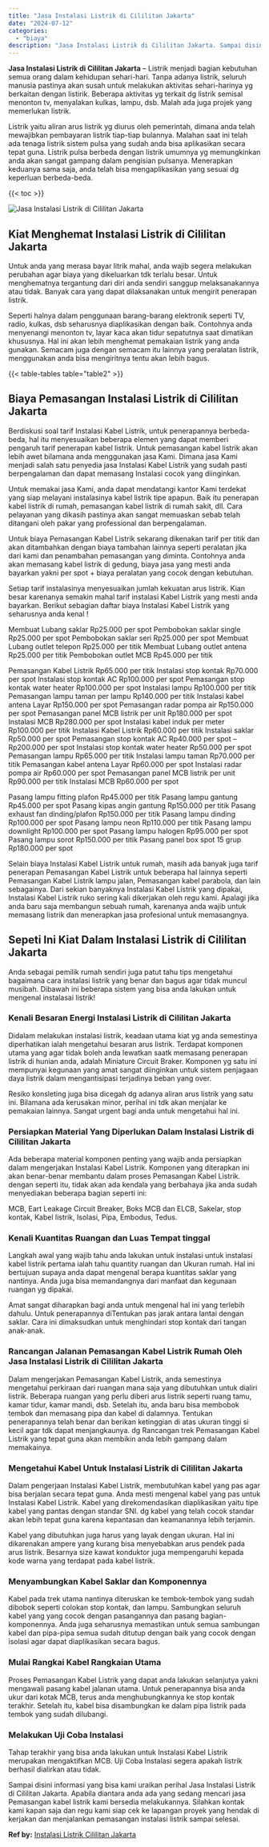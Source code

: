 ```yaml
---
title: "Jasa Instalasi Listrik di Cililitan Jakarta"
date: "2024-07-12"
categories: 
  - "biaya"
description: "Jasa Instalasi Listrik di Cililitan Jakarta. Sampai disini informasi yang bisa kami uraikan perihal Jasa Instalasi Listrik di Cililitan Jakarta. Apabila dian..."
---
```


**Jasa Instalasi Listrik di Cililitan Jakarta** – Listrik menjadi bagian kebutuhan semua orang dalam kehidupan sehari-hari. Tanpa adanya listrik, seluruh manusia pastinya akan susah untuk melakukan aktivitas sehari-harinya yg berkaitan dengan listirik. Beberapa aktivitas yg terkait dg listrik semisal menonton tv, menyalakan kulkas, lampu, dsb. Malah ada juga projek yang memerlukan listrik.

Listrik yaitu aliran arus listrik yg diurus oleh pemerintah, dimana anda telah mewajibkan pembayaran listrik tiap-tiap bulannya. Malahan saat ini telah ada tenaga listrik sistem pulsa yang sudah anda bisa aplikasikan secara tepat guna. Listrik pulsa berbeda dengan listrik umumnya yg memungkinkan anda akan sangat gampang dalam pengisian pulsanya. Menerapkan keduanya sama saja, anda telah bisa mengaplikasikan yang sesuai dg keperluan berbeda-beda.

{{< toc >}}

![Jasa Instalasi Listrik di Cililitan Jakarta](/images/instalasi-listrik-murah09.png)

## Kiat Menghemat Instalasi Listrik di Cililitan Jakarta

Untuk anda yang merasa bayar litrik mahal, anda wajib segera melakukan perubahan agar biaya yang dikeluarkan tdk terlalu besar. Untuk menghematnya tergantung dari diri anda sendiri sanggup melaksanakannya atau tidak. Banyak cara yang dapat dilaksanakan untuk mengirit penerapan listrik.

Seperti halnya dalam penggunaan barang-barang elektronik seperti TV, radio, kulkas, dsb seharusnya diaplikasikan dengan baik. Contohnya anda menyenangi menonton tv, layar kaca akan tidur sepatutnya saat dimatikan khususnya. Hal ini akan lebih menghemat pemakaian listrik yang anda gunakan. Semacam juga dengan semacam itu lainnya yang peralatan listrik, menggunakan anda bisa mengiritnya tentu akan lebih bagus.

{{< table-tables table="table2" >}}

## Biaya Pemasangan Instalasi Listrik di Cililitan Jakarta

Berdiskusi soal tarif Instalasi Kabel Listrik, untuk penerapannya berbeda-beda, hal itu menyesuaikan beberapa elemen yang dapat memberi pengaruh tarif penerapan kabel listrik. Untuk pemasangan kabel listrik akan lebih awet bilamana anda menggunakan jasa Kami. Dimana jasa Kami menjadi salah satu penyedia jasa Instalasi Kabel Listrik yang sudah pasti berpengalaman dan dapat memasang Instalasi cocok yang diinginkan.

Untuk memakai jasa Kami, anda dapat mendatangi kantor Kami terdekat yang siap melayani instalasinya kabel listrik tipe apapun. Baik itu penerapan kabel listrik di rumah, pemasangan kabel listrik di rumah sakit, dll. Cara pelayanan yang dikasih pastinya akan sangat memuaskan sebab telah ditangani oleh pakar yang professional dan berpengalaman.

Untuk biaya Pemasangan Kabel Listrik sekarang dikenakan tarif per titik dan akan ditambahkan dengan biaya tambahan lainnya seperti peralatan jika dari kami dan penambahan pemasangan yang diminta. Contohnya anda akan memasang kabel listrik di gedung, biaya jasa yang mesti anda bayarkan yakni per spot + biaya peralatan yang cocok dengan kebutuhan.

Setiap tarif instalasinya menyesuaikan jumlah kekuatan arus listrik. Kian besar karenanya semakin mahal tarif instalasi Kabel Listrik yang mesti anda bayarkan. Berikut sebagian daftar biaya Instalasi Kabel Listrik yang seharusnya anda kenal !

Membuat Lubang saklar Rp25.000 per spot Pembobokan saklar single Rp25.000 per spot Pembobokan saklar seri Rp25.000 per spot Membuat Lubang outlet telepon Rp25.000 per titik Membuat Lubang outlet antena Rp25.000 per titik Pembobokan outlet MCB Rp45.000 per titik

Pemasangan Kabel Listrik Rp65.000 per titik Instalasi stop kontak Rp70.000 per spot Instalasi stop kontak AC Rp100.000 per spot Pemasangan stop kontak water heater Rp100.000 per spot Instalasi lampu Rp100.000 per titik Pemasangan lampu taman per lampu Rp140.000 per titik Instalasi kabel antena Layar Rp150.000 per spot Pemasangan radar pompa air Rp150.000 per spot Pemasangan panel MCB listrik per unit Rp180.000 per spot Instalasi MCB Rp280.000 per spot Instalasi kabel induk per meter Rp100.000 per titik Instalasi Kabel Listrik Rp60.000 per titik Instalasi saklar Rp50.000 per spot Pemasangan stop kontak AC Rp40.000 per spot – Rp200.000 per spot Instalasi stop kontak water heater Rp50.000 per spot Pemasangan lampu Rp65.000 per titik Instalasi lampu taman Rp70.000 per titik Pemasangan kabel antena Layar Rp60.000 per spot Instalasi radar pompa air Rp60.000 per spot Pemasangan panel MCB listrik per unit Rp90.000 per titik Instalasi MCB Rp60.000 per spot

Pasang lampu fitting plafon Rp45.000 per titik Pasang lampu gantung Rp45.000 per spot Pasang kipas angin gantung Rp150.000 per titik Pasang exhaust fan dinding/plafon Rp150.000 per titik Pasang lampu dinding Rp100.000 per spot Pasang lampu neon Rp110.000 per titik Pasang lampu downlight Rp100.000 per spot Pasang lampu halogen Rp95.000 per spot Pasang lampu sorot Rp150.000 per titik Pasang panel box spot 15 grup Rp180.000 per spot

Selain biaya Instalasi Kabel Listrik untuk rumah, masih ada banyak juga tarif penerapan Pemasangan Kabel Listrik untuk beberapa hal lainnya seperti Pemasangan Kabel Listrik lampu jalan, Pemasangan kabel parabola, dan lain sebagainya. Dari sekian banyaknya Instalasi Kabel Listrik yang dipakai, Instalasi Kabel Listrik ruko sering kali dikerjakan oleh regu kami. Apalagi jika anda baru saja membangun sebuah rumah, karenanya anda wajib untuk memasang listrik dan menerapkan jasa profesional untuk memasangnya.

## Sepeti Ini Kiat Dalam Instalasi Listrik di Cililitan Jakarta


Anda sebagai pemilik rumah sendiri juga patut tahu tips mengetahui bagaimana cara instalasi listrik yang benar dan bagus agar tidak muncul musibah. Dibawah ini beberapa sistem yang bisa anda lakukan untuk mengenal instalasai listrik!

### Kenali Besaran Energi Instalasi Listrik di Cililitan Jakarta

Didalam melakukan instalasi listrik, keadaan utama kiat yg anda semestinya diperhatikan ialah mengetahui besaran arus listrik. Terdapat komponen utama yang agar tidak boleh anda lewatkan saatk memasang penerapan listrik di hunian anda, adalah Miniature Circuit Braker. Komponen yg satu ini mempunyai kegunaan yang amat sangat diinginkan untuk sistem penjagaan daya listrik dalam mengantisipasi terjadinya beban yang over.

Resiko konsleting juga bisa dicegah dg adanya aliran arus listrik yang satu ini. Bilamana ada kerusakan minor, perihal ini tdk akan menjalar ke pemakaian lainnya. Sangat urgent bagi anda untuk mengetahui hal ini.

### Persiapkan Material Yang Diperlukan Dalam Instalasi Listrik di Cililitan Jakarta

Ada beberapa material komponen penting yang wajib anda persiapkan dalam mengerjakan Instalasi Kabel Listrik. Komponen yang diterapkan ini akan benar-benar membantu dalam proses Pemasangan Kabel Listrik. dengan seperti itu, tidak akan ada kendala yang berbahaya jika anda sudah menyediakan beberapa bagian seperti ini:

MCB, Eart Leakage Circuit Breaker, Boks MCB dan ELCB, Sakelar, stop kontak, Kabel listrik, Isolasi, Pipa, Embodus, Tedus.

### Kenali Kuantitas Ruangan dan Luas Tempat tinggal

Langkah awal yang wajib tahu anda lakukan untuk instalasi untuk instalasi kabel listrik pertama ialah tahu quantity ruangan dan Ukuran rumah. Hal ini bertujuan supaya anda dapat mengenal berapa kuantitas saklar yang nantinya. Anda juga bisa memandangnya dari manfaat dan kegunaan ruangan yg dipakai.

Amat sangat diharapkan bagi anda untuk mengenal hal ini yang terlebih dahulu. Untuk penerapannya diTentukan pas jarak antara lantai dengan saklar. Cara ini dimaksudkan untuk menghindari stop kontak dari tangan anak-anak.

### Rancangan Jalanan Pemasangan Kabel Listrik Rumah Oleh Jasa Instalasi Listrik di Cililitan Jakarta

Dalam mengerjakan Pemasangan Kabel Listrik, anda semestinya mengetahui perkiraan dari ruangan mana saja yang dibutuhkan untuk dialiri listrik. Beberapa ruangan yang perlu diberi arus listrik seperti ruang tamu, kamar tidur, kamar mandi, dsb. Setelah itu, anda baru bisa membobok tembok dan memasang pipa dan kabel di dalamnya. Tentukan penerapannya telah benar dan berikan ketinggian di atas ukuran tinggi si kecil agar tdk dapat menjangkaunya. dg Rancangan trek Pemasangan Kabel Listrik yang tepat guna akan membikin anda lebih gampang dalam memakainya.

### Mengetahui Kabel Untuk Instalasi Listrik di Cililitan Jakarta

Dalam pengerjaan Instalasi Kabel Listrik, membutuhkan kabel yang pas agar bisa berjalan secara tepat guna. Anda mesti mengenal kabel yang pas untuk Instalasi Kabel Listrik. Kabel yang direkomendasikan diaplikasikan yaitu tipe kabel yang pantas dengan standar SNI. dg kabel yang telah cocok standar akan lebih tepat guna karena kepantasan dan keamanannya lebih terjamin.

Kabel yang dibutuhkan juga harus yang layak dengan ukuran. Hal ini dikarenakan ampere yang kurang bisa menyebabkan arus pendek pada arus listrik. Besarnya size kawat konduktor juga mempengaruhi kepada kode warna yang terdapat pada kabel listrik.

### Menyambungkan Kabel Saklar dan Komponennya

Kabel pada trek utama nantinya diteruskan ke tembok-tembok yang sudah dibobok seperti colokan stop kontak, dan lampu. Sambungkan seluruh kabel yang yang cocok dengan pasangannya dan pasang bagian-komponennya. Anda juga seharusnya memastikan untuk semua sambungan kabel dan pipa-pipa semua sudah ditutup dengan baik yang cocok dengan isolasi agar dapat diaplikasikan secara bagus.

### Mulai Rangkai Kabel Rangkaian Utama

Proses Pemasangan Kabel Listrik yang dapat anda lakukan selanjutya yakni mengawali pasang kabel jalanan utama. Untuk penerapannya bisa anda ukur dari kotak MCB, terus anda menghubungkannya ke stop kontak terakhir. Setelah itu, kabel bisa disambungkan ke dalam pipa listrik pada tembok yang sudah dilubangi.

### Melakukan Uji Coba Instalasi

Tahap terakhir yang bisa anda lakukan untuk Instalasi Kabel Listrik merupakan mengaktifkan MCB. Uji Coba Instalasi segera apakah listrik berhasil dialirkan atau tidak.

Sampai disini informasi yang bisa kami uraikan perihal Jasa Instalasi Listrik di Cililitan Jakarta. Apabila diantara anda ada yang sedang mencari jasa Pemasangan kabel listrik kami bersedia melakukannya. Silahkan kontak kami kapan saja dan regu kami siap cek ke lapangan proyek yang hendak di kerjakan dan menjalankan pemasangan instalasi listrik sampai selesai.

**Ref by:** [Instalasi Listrik Cililitan Jakarta](https://id.wikipedia.org/wiki/Instalasi)
